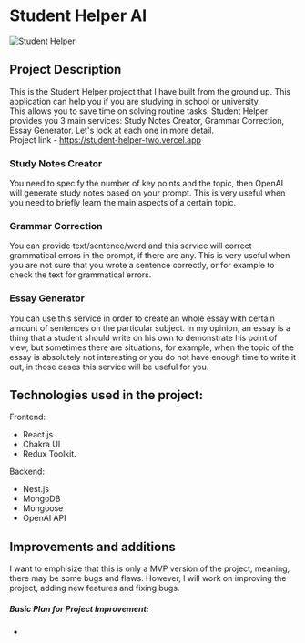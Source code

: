 # Student Helper AI
![Student Helper](https://i.imgur.com/CtHoURv.png)
## Project Description
This is the Student Helper project that I have built from the
ground up. This application can help you if you are studying in school or university. 
<br>
This allows you to save time on solving routine tasks.
Student Helper provides you 3 main services: Study Notes Creator, Grammar Correction, Essay Generator. Let's look at each one in more detail.
<br>
Project link - https://student-helper-two.vercel.app
<br>
### Study Notes Creator
You need to specify the number of key points and the topic, then OpenAI will generate study notes based on your prompt. 
This is very useful when you need to briefly learn the main aspects of a certain topic.
<br>
### Grammar Correction
You can provide text/sentence/word and this service will correct grammatical errors in the prompt, if there are any. 
This is very useful when you are not sure that you wrote a sentence correctly, or for example to check the text for grammatical errors.
<br>
### Essay Generator
You can use this service in order to create an whole essay with certain amount of sentences on the particular subject.
In my opinion, an essay is a thing that a student should write on his own 
to demonstrate his point of view, but sometimes there are situations, for example,
when the topic of the essay is absolutely not interesting or you do not have enough time to write it out, 
in those cases this service will be useful for you.
<br>
## Technologies used in the project:
Frontend:
  * React.js
  * Chakra UI 
  * Redux Toolkit.

Backend:
  + Nest.js
  + MongoDB
  + Mongoose
  + OpenAI API

## Improvements and additions
I want to emphisize that this is only a MVP version of the project, meaning, there may be some bugs and flaws. 
However, I will work on improving the project, adding new features and fixing bugs.
<br>
##### Basic Plan for Project Improvement:
  * 
